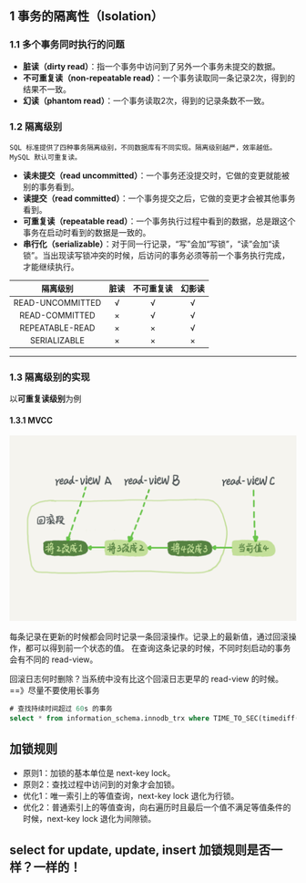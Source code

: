 ## 1 事务的隔离性（Isolation）

### 1.1 多个事务同时执行的问题

- **脏读（dirty read）**：指一个事务中访问到了另外一个事务未提交的数据。
- **不可重复读（non-repeatable read）**：一个事务读取同一条记录2次，得到的结果不一致。
- **幻读（phantom read）**：一个事务读取2次，得到的记录条数不一致。

### 1.2 隔离级别

    SQL 标准提供了四种事务隔离级别，不同数据库有不同实现。隔离级别越严，效率越低。
    MySQL 默认可重复读。

- **读未提交（read uncommitted）**：一个事务还没提交时，它做的变更就能被别的事务看到。
- **读提交（read committed）**：一个事务提交之后，它做的变更才会被其他事务看到。
- **可重复读（repeatable read）**：一个事务执行过程中看到的数据，总是跟这个事务在启动时看到的数据是一致的。
- **串行化（serializable）**：对于同一行记录，“写”会加“写锁”，“读”会加“读锁”。当出现读写锁冲突的时候，后访问的事务必须等前一个事务执行完成，才能继续执行。

| 隔离级别 | 脏读 | 不可重复读 | 幻影读 |
| :---: | :---: | :---:| :---: |
| READ-UNCOMMITTED | √ | √ | √ |
| READ-COMMITTED | × | √ | √ |
| REPEATABLE-READ | × | × | √ |
| SERIALIZABLE | × | × | × |

----

### 1.3 隔离级别的实现

以**可重复读级别**为例

#### 1.3.1 MVCC
![Image of MVCC](./static/mvcc.png)

每条记录在更新的时候都会同时记录一条回滚操作。记录上的最新值，通过回滚操作，都可以得到前一个状态的值。
在查询这条记录的时候，不同时刻启动的事务会有不同的 read-view。

回滚日志何时删除？当系统中没有比这个回滚日志更早的 read-view 的时候。==》尽量不要使用长事务

```sql
# 查找持续时间超过 60s 的事务
select * from information_schema.innodb_trx where TIME_TO_SEC(timediff(now(),trx_started))>60
```




## 加锁规则

- 原则1：加锁的基本单位是 next-key lock。
- 原则2：查找过程中访问到的对象才会加锁。
- 优化1：唯一索引上的等值查询，next-key lock 退化为行锁。
- 优化2：普通索引上的等值查询，向右遍历时且最后一个值不满足等值条件的时候，next-key lock 退化为间隙锁。


## select for update, update, insert 加锁规则是否一样？一样的！